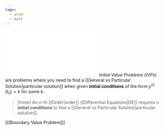 ```yaml
---
tags:
  - atom
  - math
---
```

![500|center](ivp-eg.excalidraw.md)
*Initial Value Problems* (*IVPs*) are problems where you need to find a [[General vs Particular Solution|particular solution]] when given **initial conditions** of the form $y^{(i)}(t_{0}) = k$ for some $k$.

> [!note] An $n$-th [[Order|order]] [[Differential Equations|DE]] requires $n$ **initial conditions** to find a [[General vs Particular Solution|particular solution]].

\[[[Boundary Value Problem]]\]
